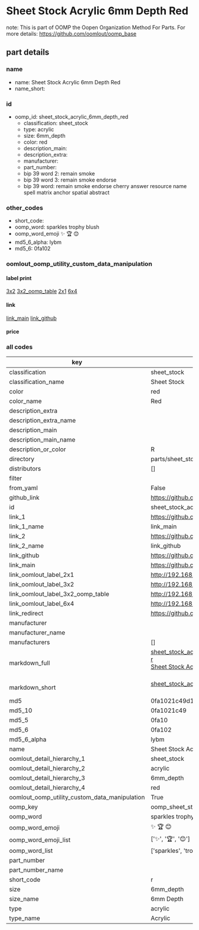 # Sheet Stock Acrylic 6mm Depth Red  

note: This is part of OOMP the Oopen Organization Method For Parts. For more details: https://github.com/oomlout/oomp_base

##  part details
  







### name
* name: Sheet Stock Acrylic 6mm Depth Red
* name_short: 
### id
* oomp_id: sheet_stock_acrylic_6mm_depth_red
  * classification: sheet_stock
  * type: acrylic
  * size: 6mm_depth
  * color: red
  * description_main: 
  * description_extra: 
  * manufacturer: 
  * part_number: 
  * bip 39 word 2: remain smoke
  * bip 39 word 3: remain smoke endorse
  * bip 39 word: remain smoke endorse cherry answer resource name spell matrix anchor spatial abstract

### other_codes
* short_code: 
* oomp_word: sparkles trophy blush
* oomp_word_emoji :sparkles: :trophy: :blush:
* md5_6_alpha: lybm
* md5_6: 0fa102






### oomlout_oomp_utility_custom_data_manipulation
#### label print
[3x2](http://192.168.1.245:1112/?label=oomp%20lybm)
[3x2_oomp_table](http://192.168.1.108:1112/?label=oomp%20lybm)
[2x1](http://192.168.1.242:1112/?label=oomp%20lybm)
[6x4](http://192.168.1.55:1112/?label=oomp%20lybm)    

#### link

[link_main](https://github.com/oomlout/oomlout_oomp_version_1_messy/tree/main/parts/sheet_stock_acrylic_6mm_depth_red) [link_github](https://github.com/oomlout/oomlout_oomp_version_1_messy/tree/main/parts/sheet_stock_acrylic_6mm_depth_red)                             

#### price







### all codes 
| key | value |  
| --- | --- |  
| classification | sheet_stock |  
| classification_name | Sheet Stock |  
| color | red |  
| color_name | Red |  
| description_extra |  |  
| description_extra_name |  |  
| description_main |  |  
| description_main_name |  |  
| description_or_color | R  |  
| directory | parts/sheet_stock_acrylic_6mm_depth_red |  
| distributors | [] |  
| filter |  |  
| from_yaml | False |  
| github_link | https://github.com/oomlout/oomlout_oomp_part_src/tree/main/parts/sheet_stock_acrylic_6mm_depth_red |  
| id | sheet_stock_acrylic_6mm_depth_red |  
| link_1 | https://github.com/oomlout/oomlout_oomp_version_1_messy/tree/main/parts/sheet_stock_acrylic_6mm_depth_red |  
| link_1_name | link_main |  
| link_2 | https://github.com/oomlout/oomlout_oomp_version_1_messy/tree/main/parts/sheet_stock_acrylic_6mm_depth_red |  
| link_2_name | link_github |  
| link_github | https://github.com/oomlout/oomlout_oomp_version_1_messy/tree/main/parts/sheet_stock_acrylic_6mm_depth_red |  
| link_main | https://github.com/oomlout/oomlout_oomp_version_1_messy/tree/main/parts/sheet_stock_acrylic_6mm_depth_red |  
| link_oomlout_label_2x1 | http://192.168.1.242:1112/?label=oomp%20lybm |  
| link_oomlout_label_3x2 | http://192.168.1.245:1112/?label=oomp%20lybm |  
| link_oomlout_label_3x2_oomp_table | http://192.168.1.108:1112/?label=oomp%20lybm |  
| link_oomlout_label_6x4 | http://192.168.1.55:1112/?label=oomp%20lybm |  
| link_redirect | https://github.com/oomlout/oomlout_oomp_version_1_messy/tree/main/parts/sheet_stock_acrylic_6mm_depth_red |  
| manufacturer |  |  
| manufacturer_name |  |  
| manufacturers | [] |  
| markdown_full | [sheet_stock_acrylic_6mm_depth_red](none)<br>[r](none)<br>[Sheet Stock Acrylic 6Mm Depth Red](none)<br><br> |  
| markdown_short | [sheet_stock_acrylic_6mm_depth_red](none)<br><br> |  
| md5 | 0fa1021c49d1325ade04d27693b335ac |  
| md5_10 | 0fa1021c49 |  
| md5_5 | 0fa10 |  
| md5_6 | 0fa102 |  
| md5_6_alpha | lybm |  
| name | Sheet Stock Acrylic 6mm Depth Red |  
| oomlout_detail_hierarchy_1 | sheet_stock |  
| oomlout_detail_hierarchy_2 | acrylic |  
| oomlout_detail_hierarchy_3 | 6mm_depth |  
| oomlout_detail_hierarchy_4 | red |  
| oomlout_oomp_utility_custom_data_manipulation | True |  
| oomp_key | oomp_sheet_stock_acrylic_6mm_depth_red |  
| oomp_word | sparkles trophy blush |  
| oomp_word_emoji | :sparkles: :trophy: :blush: |  
| oomp_word_emoji_list | [':sparkles:', ':trophy:', ':blush:'] |  
| oomp_word_list | ['sparkles', 'trophy', 'blush'] |  
| part_number |  |  
| part_number_name |  |  
| short_code | r |  
| size | 6mm_depth |  
| size_name | 6mm Depth |  
| type | acrylic |  
| type_name | Acrylic |  
